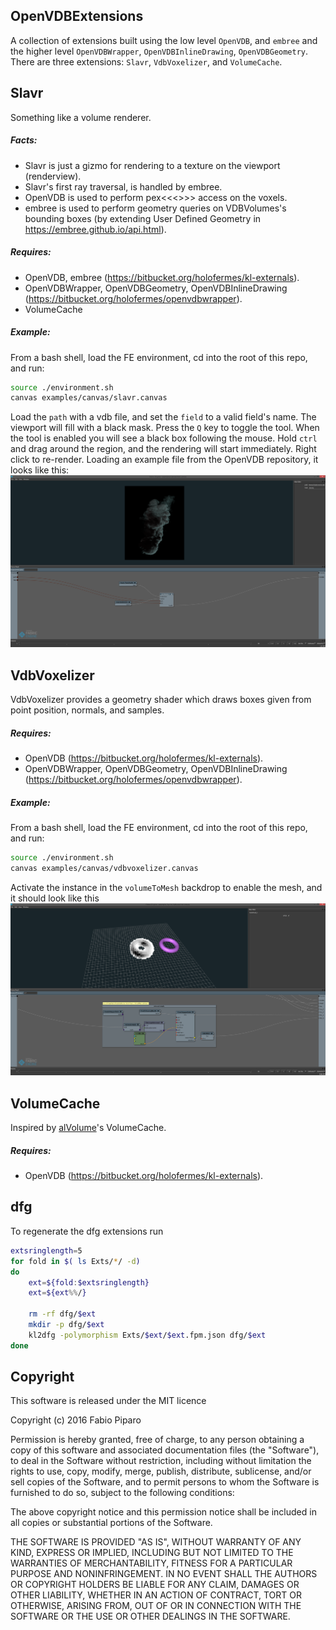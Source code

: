 ## OpenVDBExtensions
A collection of extensions built using the low level `OpenVDB`, and `embree` and the higher level `OpenVDBWrapper`, `OpenVDBInlineDrawing`, `OpenVDBGeometry`.
There are three extensions: `Slavr`, `VdbVoxelizer`, and `VolumeCache`.


## Slavr
 Something like a volume renderer.

##### Facts:
 - Slavr is just a gizmo for rendering to a texture on the viewport (renderview).
 - Slavr's first ray traversal, is handled by embree.
 - OpenVDB is used to perform pex<<<>>> access on the voxels.
 - embree is used to perform geometry queries on VDBVolumes's bounding boxes (by extending User Defined Geometry in https://embree.github.io/api.html).

##### Requires: 
 - OpenVDB, embree (https://bitbucket.org/holofermes/kl-externals).
 - OpenVDBWrapper, OpenVDBGeometry, OpenVDBInlineDrawing (https://bitbucket.org/holofermes/openvdbwrapper).
 - VolumeCache

##### Example:
From a bash shell, load the FE environment, cd into the root of this repo, and run:
```bash
source ./environment.sh
canvas examples/canvas/slavr.canvas
```

Load the `path` with a vdb file, and set the `field` to a valid field's name. The viewport will fill with a black mask. Press the `Q` key to toggle the tool. When the tool is enabled you will see a black box following the mouse. Hold `ctrl` and drag around the region, and the rendering will start immediately. Right click to re-render.
Loading an example file from the OpenVDB repository, it looks like this:
![](slavr.png)


## VdbVoxelizer

VdbVoxelizer provides a geometry shader which draws boxes given from point position, normals, and samples.

##### Requires: 
 - OpenVDB (https://bitbucket.org/holofermes/kl-externals).
 - OpenVDBWrapper, OpenVDBGeometry, OpenVDBInlineDrawing (https://bitbucket.org/holofermes/openvdbwrapper).

##### Example:
From a bash shell, load the FE environment, cd into the root of this repo, and run:
```bash
source ./environment.sh
canvas examples/canvas/vdbvoxelizer.canvas
```

Activate the instance in the `volumeToMesh` backdrop to enable the mesh, and it should look like this 
![](vdbvoxelizer.png)


## VolumeCache

Inspired by [alVolume](https://bitbucket.org/anderslanglands/alvolume/src/19c6c5c0e2e15ba870d4341a4c48df48bfc43d45/VolumeCache/?at=master)'s VolumeCache.

##### Requires: 
 - OpenVDB (https://bitbucket.org/holofermes/kl-externals).

## dfg

To regenerate the dfg extensions run
```bash
extsringlength=5
for fold in $( ls Exts/*/ -d)
do
    ext=${fold:$extsringlength}
    ext=${ext%%/}

    rm -rf dfg/$ext
    mkdir -p dfg/$ext
    kl2dfg -polymorphism Exts/$ext/$ext.fpm.json dfg/$ext
done
```

Copyright
---------
This software is released under the MIT licence

Copyright (c) 2016 Fabio Piparo

Permission is hereby granted, free of charge, to any person obtaining a copy of 
this software and associated documentation files (the "Software"), to deal in 
the Software without restriction, including without limitation the rights to 
use, copy, modify, merge, publish, distribute, sublicense, and/or sell copies of 
the Software, and to permit persons to whom the Software is furnished to do so, 
subject to the following conditions:

The above copyright notice and this permission notice shall be included in all 
copies or substantial portions of the Software.

THE SOFTWARE IS PROVIDED "AS IS", WITHOUT WARRANTY OF ANY KIND, EXPRESS OR 
IMPLIED, INCLUDING BUT NOT LIMITED TO THE WARRANTIES OF MERCHANTABILITY, FITNESS 
FOR A PARTICULAR PURPOSE AND NONINFRINGEMENT. IN NO EVENT SHALL THE AUTHORS OR 
COPYRIGHT HOLDERS BE LIABLE FOR ANY CLAIM, DAMAGES OR OTHER LIABILITY, WHETHER 
IN AN ACTION OF CONTRACT, TORT OR OTHERWISE, ARISING FROM, OUT OF OR IN 
CONNECTION WITH THE SOFTWARE OR THE USE OR OTHER DEALINGS IN THE SOFTWARE.